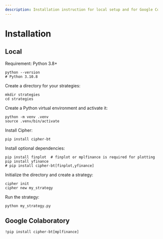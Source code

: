 ```yaml
---
description: Installation instruction for local setup and for Google Colaboratory.
---
```


# Installation

## Local

Requirement: Python 3.8+

```shell
python --version
# Python 3.10.8
```

Create a directory for your strategies:
```shell
mkdir strategies
cd strategies
```

Create a Python virtual environment and activate it:
```shell
python -m venv .venv
source .venv/bin/activate
```

Install Cipher:
```shell
pip install cipher-bt
```

Install optional dependencies:
```shell
pip install finplot  # finplot or mplfinance is required for plotting
pip install yfinance
# pip install cipher-bt[finplot,yfinance]
```

Initialize the directory and create a strategy:
```shell
cipher init
cipher new my_strategy
```

Run the strategy:
```shell
python my_strategy.py
```

## Google Colaboratory

```text
!pip install cipher-bt[mplfinance]
```
